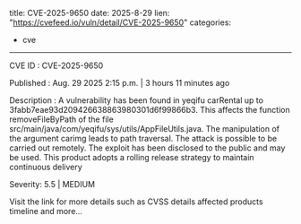  
title: CVE-2025-9650
date: 2025-8-29
lien: "https://cvefeed.io/vuln/detail/CVE-2025-9650"
categories:
  - cve
---

CVE ID : CVE-2025-9650

Published :  Aug. 29
2025
2:15 p.m. | 3 hours
11 minutes ago

Description : A vulnerability has been found in yeqifu carRental up to 3fabb7eae93d209426638863980301d6f99866b3. This affects the function removeFileByPath of the file src/main/java/com/yeqifu/sys/utils/AppFileUtils.java. The manipulation of the argument carimg leads to path traversal. The attack is possible to be carried out remotely. The exploit has been disclosed to the public and may be used. This product adopts a rolling release strategy to maintain continuous delivery

Severity: 5.5 | MEDIUM

Visit the link for more details
such as CVSS details
affected products
timeline
and more...
